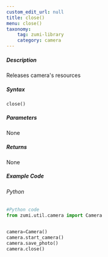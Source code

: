 ```yaml
---
custom_edit_url: null
title: close()
menu: close()
taxonomy:
    tag: zumi-library
    category: camera
---
```


##### Description
Releases camera's resources 

##### Syntax
```close()```

##### Parameters
None

##### Returns
None

##### Example Code
###### Python
```python
#Python code
from zumi.util.camera import Camera


camera=Camera()
camera.start_camera()
camera.save_photo()
camera.close()
```